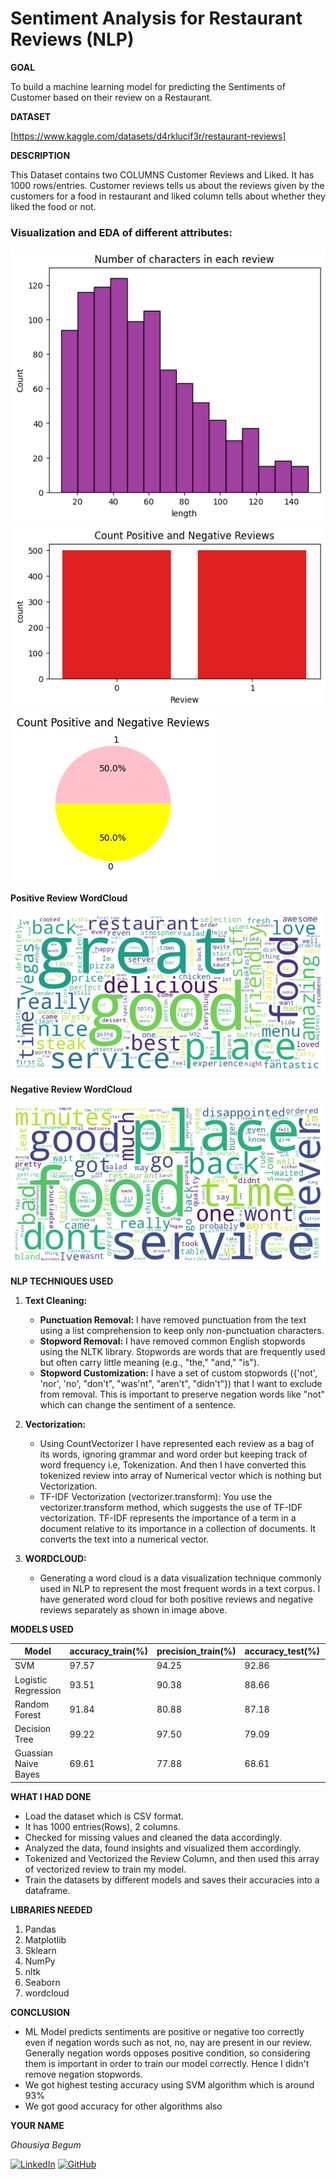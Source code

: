 
<h1>Sentiment Analysis for Restaurant Reviews (NLP)</h1>

**GOAL**

To build a machine learning model for predicting the Sentiments of Customer based on their review on a Restaurant.

**DATASET**

[https://www.kaggle.com/datasets/d4rklucif3r/restaurant-reviews]

**DESCRIPTION**

This Dataset contains two COLUMNS Customer Reviews and Liked. It has 1000 rows/entries.
Customer reviews tells us about the reviews given by the customers for a food in restaurant and liked column tells about whether they liked the food or not.

### Visualization and EDA of different attributes:

<img alt="length_of_review" src="./images/Number_of_characters_in_each_review.png">

<img alt="barchart" src="./images/barchart.png">

<img alt="piechart" src="./images/piechart.png">

**Positive Review WordCloud**

<img alt="wordcloud" src="./images/wordcloud_positive.png">

**Negative Review WordCloud**

<img alt="wordcloud" src="./images/negative_wordcloud.png">

**NLP TECHNIQUES USED**

1. **Text Cleaning:**

    - **Punctuation Removal:** I have removed punctuation from the text using a list comprehension to keep only non-punctuation characters.
    - **Stopword Removal:** I have removed common English stopwords using the NLTK library. Stopwords are words that are frequently used but often carry little meaning (e.g., "the," "and," "is").
    - **Stopword Customization:** I have a set of custom stopwords ({'not', 'nor', 'no', "don't", "was'nt", "aren't", "didn't"}) that I want to exclude from removal. This is important to preserve negation words like "not" which can change the sentiment of a sentence.

2. **Vectorization:**

    - Using CountVectorizer I have represented each review as a bag of its words, ignoring grammar and word order but keeping track of word frequency i.e, Tokenization. And then I have converted this tokenized review into array of Numerical vector which is nothing but Vectorization.
    - TF-IDF Vectorization (vectorizer.transform): You use the vectorizer.transform method, which suggests the use of TF-IDF vectorization. TF-IDF represents the importance of a term in a document relative to its importance in a collection of documents. It converts the text into a numerical vector.

3. **WORDCLOUD:**

     - Generating a word cloud is a data visualization technique commonly used in NLP to represent the most frequent words in a text corpus. I have generated word cloud for both positive reviews and negative reviews separately as shown in image above.


**MODELS USED**

| Model                     | accuracy_train(%) | precision_train(%) | accuracy_test(%)  | precision_test(%)   |
|---------------------------|-------------------|--------------------|-------------------|---------------------|
|SVM		                    |97.57          	  |94.25	             |92.86	             |85.5                 |
|Logistic Regression	      |93.51	            |90.38	             |88.66	             |87.0                 |
|Random Forest	            |91.84	            |80.88	             |87.18	             |78.5                 |
|Decision Tree	            |99.22	            |97.50	             |79.09	             |81.5                 |
|Guassian Naive Bayes	      |69.61	            |77.88	             |68.61	             |75.0                 |


**WHAT I HAD DONE**

* Load the dataset which is CSV format.
* It has 1000 entries(Rows), 2 columns.
* Checked for missing values and cleaned the data accordingly.
* Analyzed the data, found insights and visualized them accordingly.
* Tokenized and Vectorized the Review Column, and then used this array of vectorized review to train my model.
* Train the datasets by different models and saves their accuracies into a dataframe.


**LIBRARIES NEEDED**

1. Pandas
2. Matplotlib
3. Sklearn
4. NumPy
5. nltk
6. Seaborn
7. wordcloud

**CONCLUSION**

- ML Model predicts sentiments are positive or negative too correctly even if negation words such as not, no, nay are present in our review. Generally negation words opposes positive condition, so considering them is important in order to train our model correctly. Hence I didn't remove negation stopwords.
- We got highest testing accuracy using SVM algorithm which is around 93%
- We got good accuracy for other algorithms also


**YOUR NAME**

*Ghousiya Begum*

[![LinkedIn](https://img.shields.io/badge/linkedin-%230077B5.svg?style=for-the-badge&logo=linkedin&logoColor=white)](https://www.linkedin.com/in/ghousiya-begum-a9b634258/)  [![GitHub](https://img.shields.io/badge/github-%23121011.svg?style=for-the-badge&logo=github&logoColor=white)](https://github.com/ghousiya47)

